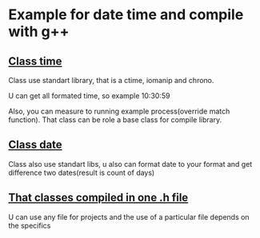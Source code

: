 # Example for date time and compile with g++ 

## [Class time](src/time.h)
Class use standart library, that is a ctime, iomanip and chrono.

U can get all formated time, so example 10:30:59

Also, you can measure to running example process(override match function).
That class can be role a base class for compile library. 


## [Class date](src/date.h)
Class also use standart libs,
u also can format date to your format and get difference two dates(result is count of days)

## [That classes compiled in one .h file](src/datetime.h)

U can use any file for projects and the use of a particular file depends on the specifics
